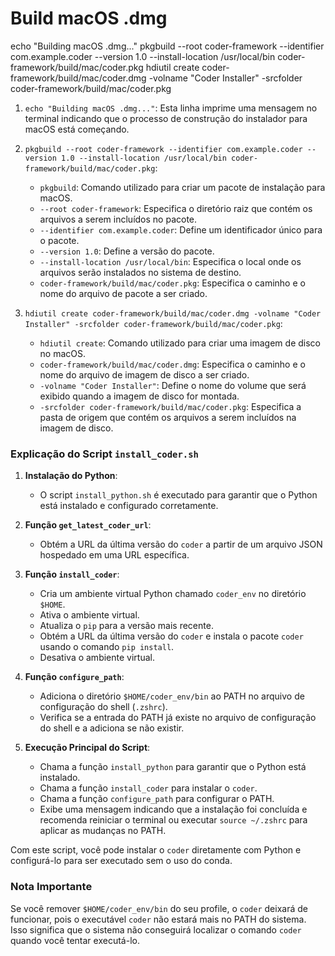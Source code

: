 # Build macOS .dmg
echo "Building macOS .dmg..."
pkgbuild --root coder-framework --identifier com.example.coder --version 1.0 --install-location /usr/local/bin coder-framework/build/mac/coder.pkg
hdiutil create coder-framework/build/mac/coder.dmg -volname "Coder Installer" -srcfolder coder-framework/build/mac/coder.pkg

1. `echo "Building macOS .dmg..."`: Esta linha imprime uma mensagem no terminal indicando que o processo de construção do instalador para macOS está começando.

2. `pkgbuild --root coder-framework --identifier com.example.coder --version 1.0 --install-location /usr/local/bin coder-framework/build/mac/coder.pkg`:
   - `pkgbuild`: Comando utilizado para criar um pacote de instalação para macOS.
   - `--root coder-framework`: Especifica o diretório raiz que contém os arquivos a serem incluídos no pacote.
   - `--identifier com.example.coder`: Define um identificador único para o pacote.
   - `--version 1.0`: Define a versão do pacote.
   - `--install-location /usr/local/bin`: Especifica o local onde os arquivos serão instalados no sistema de destino.
   - `coder-framework/build/mac/coder.pkg`: Especifica o caminho e o nome do arquivo de pacote a ser criado.

3. `hdiutil create coder-framework/build/mac/coder.dmg -volname "Coder Installer" -srcfolder coder-framework/build/mac/coder.pkg`:
   - `hdiutil create`: Comando utilizado para criar uma imagem de disco no macOS.
   - `coder-framework/build/mac/coder.dmg`: Especifica o caminho e o nome do arquivo de imagem de disco a ser criado.
   - `-volname "Coder Installer"`: Define o nome do volume que será exibido quando a imagem de disco for montada.
   - `-srcfolder coder-framework/build/mac/coder.pkg`: Especifica a pasta de origem que contém os arquivos a serem incluídos na imagem de disco.

### Explicação do Script `install_coder.sh`

1. **Instalação do Python**:
   - O script `install_python.sh` é executado para garantir que o Python está instalado e configurado corretamente.

2. **Função `get_latest_coder_url`**:
   - Obtém a URL da última versão do `coder` a partir de um arquivo JSON hospedado em uma URL específica.

3. **Função `install_coder`**:
   - Cria um ambiente virtual Python chamado `coder_env` no diretório `$HOME`.
   - Ativa o ambiente virtual.
   - Atualiza o `pip` para a versão mais recente.
   - Obtém a URL da última versão do `coder` e instala o pacote `coder` usando o comando `pip install`.
   - Desativa o ambiente virtual.

4. **Função `configure_path`**:
   - Adiciona o diretório `$HOME/coder_env/bin` ao PATH no arquivo de configuração do shell (`.zshrc`).
   - Verifica se a entrada do PATH já existe no arquivo de configuração do shell e a adiciona se não existir.

5. **Execução Principal do Script**:
   - Chama a função `install_python` para garantir que o Python está instalado.
   - Chama a função `install_coder` para instalar o `coder`.
   - Chama a função `configure_path` para configurar o PATH.
   - Exibe uma mensagem indicando que a instalação foi concluída e recomenda reiniciar o terminal ou executar `source ~/.zshrc` para aplicar as mudanças no PATH.

Com este script, você pode instalar o `coder` diretamente com Python e configurá-lo para ser executado sem o uso do conda.

### Nota Importante
Se você remover `$HOME/coder_env/bin` do seu profile, o `coder` deixará de funcionar, pois o executável `coder` não estará mais no PATH do sistema. Isso significa que o sistema não conseguirá localizar o comando `coder` quando você tentar executá-lo.